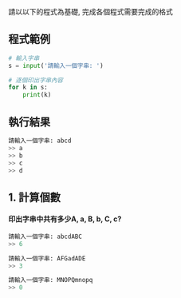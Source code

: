 請以以下的程式為基礎, 完成各個程式需要完成的格式

## 程式範例

``` python
# 輸入字串
s = input('請輸入一個字串: ')

# 逐個印出字串內容
for k in s:
    print(k)
```

## 執行結果
``` python
請輸入一個字串: abcd
>> a
>> b
>> c
>> d
```


## 1. 計算個數

#### 印出字串中共有多少A, a, B, b, C, c?

``` python
請輸入一個字串: abcdABC
>> 6

請輸入一個字串: AFGadADE
>> 3

請輸入一個字串: MNOPQmnopq
>> 0
```

